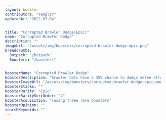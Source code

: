 ```yaml
---
layout: booster
contributors: "Templar"
updatedAt: "2022-07-04"


title: "Corrupted Brawler Dodge(Epic)"
name: "Corrupted Brawler Dodge"
description: ""
imageUrl: "/assets/img/boosters/corrupted-brawler-dodge-epic.png"
breadcrumbs:
  Botpack: "/botpack"
  Boosters: "/boosters"


boosterName: "Corrupted Brawler Dodge"
boosterDescription: "Brawler bots have a 35% chance to dodge melee attacks, but all bot move speed reduced by 10%"
boosterImageUrl: "/assets/img/boosters/corrupted-brawler-dodge-epic.png"
boosterStacks: ""
boosterRarity: "Epic"
boosterRaritySortOrder: "4"
boosterAcquisition: "Fusing three rare boosters"
boosterOpinion: ""
searchKeywords: ""
---
```



